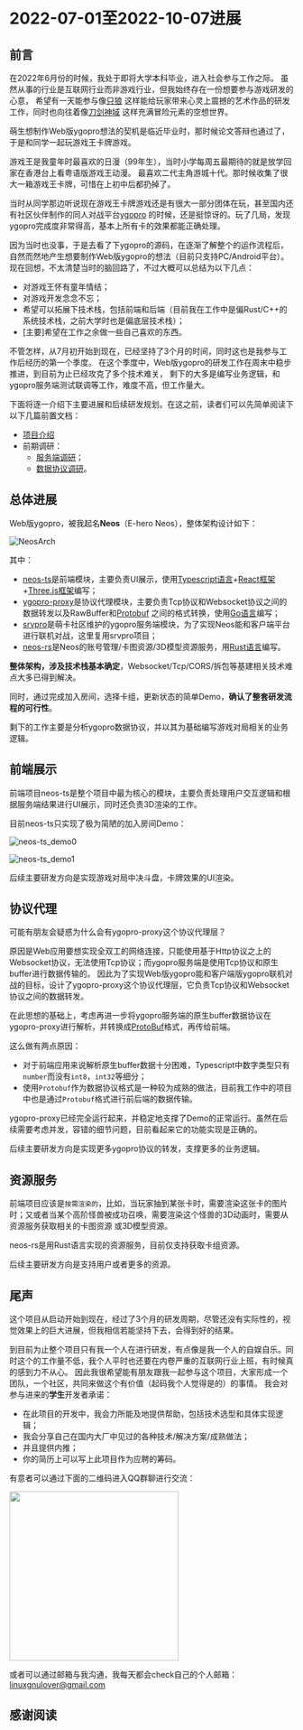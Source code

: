 2022-07-01至2022-10-07进展
==========================

前言
----

在2022年6月份的时候，我处于即将大学本科毕业，进入社会参与工作之际。 虽然从事的行业是互联网行业而非游戏行业，但我始终存在一份想要参与游戏研发的心意， 希望有一天能参与像[只狼](https://zh.wikipedia.org/zh-cn/%E9%9A%BB%E7%8B%BC%EF%BC%9A%E6%9A%97%E5%BD%B1%E9%9B%99%E6%AD%BB) 这样能给玩家带来心灵上震撼的艺术作品的研发工作，同时也向往着像[刀剑神域](https://zh.wikipedia.org/wiki/%E5%88%80%E5%8A%8D%E7%A5%9E%E5%9F%9F) 这样充满冒险元素的空想世界。

萌生想制作Web版ygopro想法的契机是临近毕业时，那时候论文答辩也通过了，于是和同学一起玩游戏王卡牌游戏。

游戏王是我童年时最喜欢的日漫（99年生），当时小学每周五最期待的就是放学回家在香港台上看粤语版游戏王动漫。 最喜欢二代主角游城十代。那时候收集了很大一箱游戏王卡牌，可惜在上初中后都扔掉了。

当时从同学那边听说现在游戏王卡牌游戏还是有很大一部分团体在玩，甚至国内还有社区伙伴制作的同人对战平台[ygopro](https://ygopro.org/) 的时候，还是挺惊讶的。玩了几局，发现ygopro完成度非常得高，基本上所有卡的效果都能正确处理。

因为当时也没事，于是去看了下ygopro的源码，在逐渐了解整个的运作流程后，自然而然地产生想要制作Web版ygopro的想法（目前只支持PC/Android平台）。 现在回想，不太清楚当时的脑回路了，不过大概可以总结为以下几点：

-	对游戏王怀有童年情结；
-	对游戏开发念念不忘；
-	希望可以拓展下技术栈，包括前端和后端（目前我在工作中是偏Rust/C++的系统技术栈，之前大学时也是偏底层技术栈）；
-	[主要]希望在工作之余做一些自己喜欢的东西。

不管怎样，从7月初开始到现在，已经坚持了3个月的时间，同时这也是我参与工作后经历的第一个季度。 在这个季度中，Web版ygopro的研发工作在周末中稳步推进，到目前为止已经攻克了多个技术难关， 剩下的大多是编写业务逻辑，和ygopro服务端测试联调等工作，难度不高，但工作量大。

下面将逐一介绍下主要进展和后续研发规划。在这之前，读者们可以先简单阅读下以下几篇前置文档：

-	[项目介绍](../../README.md)
-	前期调研：
	-	[服务端调研](../investigation/server-side.md)；
	-	[数据协议调研](../investigation/protocol.md)。

总体进展
--------

Web版ygopro，被我起名**Neos**（E-hero Neos），整体架构设计如下：

![NeosArch](../../assets/NeosArch.drawio.svg)

其中：

-	[neos-ts](https://github.com/DarkNeos/neos-ts)是前端模块，主要负责UI展示，使用[Typescript语言](https://www.typescriptlang.org/)\+[React框架](https://reactjs.org/)\+[Three.js框架](https://threejs.org/)编写；
-	[ygopro-proxy](https://github.com/DarkNeos/ygopro-proxy)是协议代理模块，主要负责Tcp协议和Websocket协议之间的数据转发以及RawBuffer和[Protobuf](https://developers.google.com/protocol-buffers) 之间的格式转换，使用[Go语言](https://go.dev/)编写；
-	[srvpro](https://github.com/mycard/srvpro)是萌卡社区维护的ygopro服务端模块，为了实现Neos能和客户端平台进行联机对战，这里复用srvpro项目；
-	[neos-rs](https://github.com/DarkNeos/neos-rs)是Neos的账号管理/卡图资源/3D模型资源服务，用[Rust语言](https://www.rust-lang.org/)编写。

**整体架构，涉及技术栈基本确定**，Websocket/Tcp/CORS/拆包等基建相关技术难点大多已得到解决。

同时，通过完成加入房间，选择卡组，更新状态的简单Demo，**确认了整套研发流程的可行性**。

剩下的工作主要是分析ygopro数据协议，并以其为基础编写游戏对局相关的业务逻辑。

前端展示
--------

前端项目neos-ts是整个项目中最为核心的模块，主要负责处理用户交互逻辑和根据服务端结果进行UI展示，同时还负责3D渲染的工作。

目前neos-ts只实现了极为简陋的加入房间Demo： 

![neos-ts_demo0](../../assets/neos-ts_demo_0.png)

![neos-ts_demo1](../../assets/neos-ts_demo_1.png)

后续主要研发方向是实现游戏对局中决斗盘，卡牌效果的UI渲染。

协议代理
--------

可能有朋友会疑惑为什么会有ygopro-proxy这个协议代理层？

原因是Web应用要想实现全双工的网络连接，只能使用基于Http协议之上的Websocket协议，无法使用Tcp协议；而ygopro服务端是使用Tcp协议和原生buffer进行数据传输的。 因此为了实现Web版ygopro能和客户端版ygopro联机对战的目标，设计了ygopro-proxy这个协议代理层，它负责Tcp协议和Websocket协议之间的数据转发。

在此思想的基础上，考虑再进一步将ygopro服务端的原生buffer数据协议在ygopro-proxy进行解析，并转换成[ProtoBuf](https://developers.google.com/protocol-buffers)格式，再传给前端。

这么做有两点原因：

-	对于前端应用来说解析原生buffer数据十分困难，Typescript中数字类型只有`number`而没有`int8`，`int32`等细分；
-	使用`Protobuf`作为数据协议格式是一种较为成熟的做法，目前我工作中的项目中也是通过`Protobuf`格式进行前后端的数据传输。

ygopro-proxy已经完全运行起来，并稳定地支撑了Demo的正常运行。虽然在后续需要考虑并发，容错的细节问题，目前看起来它的功能实现是正确的。

后续主要研发方向是实现更多ygopro协议的转发，支撑更多的业务逻辑。

资源服务
--------

前端项目应该是`按需渲染的`，比如，当玩家抽到某张卡时，需要渲染这张卡的图片时；又或者当某个高阶怪兽被成功召唤，需要渲染这个怪兽的3D动画时，需要从资源服务获取相关的卡图资源 或3D模型资源。

neos-rs是用Rust语言实现的资源服务，目前仅支持获取卡组资源。

后续主要研发方向是支持用户或者更多的资源。

尾声
----

这个项目从启动开始到现在，经过了3个月的研发周期，尽管还没有实际性的，视觉效果上的巨大进展，但我相信若能坚持下去，会得到好的结果。

到目前为止整个项目只有我一个人在进行研发，有点像是我一个人的自娱自乐。同时这个的工作量不低，我个人平时也还要在内卷严重的互联网行业上班，有时候真的感到力不从心。 因此我很希望能有朋友跟我一起参与这个项目，大家形成一个团队，一个社区，共同来做这个有价值（起码我个人觉得是的）的事情。 我会对参与进来的**学生**开发者承诺：

-	在此项目的开发中，我会力所能及地提供帮助，包括技术选型和具体实现逻辑；
-	我会分享自己在国内大厂中见过的各种技术/解决方案/成熟做法；
-	并且提供内推；
-	你的简历上可以写上此项目作为应聘的筹码。

有意者可以通过下面的二维码进入QQ群聊进行交流：

<img src="../../assets/ygo_qq.png" width=300 high=300>

或者可以通过邮箱与我沟通，我每天都会check自己的个人邮箱：linuxgnulover@gmail.com

感谢阅读
--------
